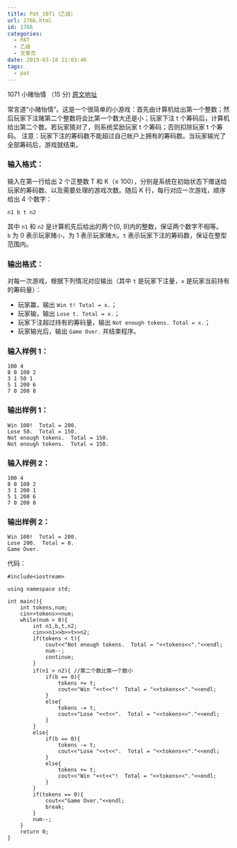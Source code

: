 ```yaml
---
title: Pat_1071（乙级）
url: 1766.html
id: 1766
categories:
  - PAT
  - 乙级
  - 文章页
date: 2019-03-18 11:03:46
tags:
  - pat
---
```


1071 小赌怡情 （15 分) [原文地址](https://pintia.cn/problem-sets/994805260223102976/problems/994805264312549376)

常言道“小赌怡情”。这是一个很简单的小游戏：首先由计算机给出第一个整数；然后玩家下注赌第二个整数将会比第一个数大还是小；玩家下注 t 个筹码后，计算机给出第二个数。若玩家猜对了，则系统奖励玩家 t 个筹码；否则扣除玩家 t 个筹码。 注意：玩家下注的筹码数不能超过自己帐户上拥有的筹码数。当玩家输光了全部筹码后，游戏就结束。

### 输入格式：

输入在第一行给出 2 个正整数 T 和 K（≤ 100），分别是系统在初始状态下赠送给玩家的筹码数、以及需要处理的游戏次数。随后 K 行，每行对应一次游戏，顺序给出 4 个数字：

    n1 b t n2
    

其中 `n1` 和 `n2` 是计算机先后给出的两个\[0, 9\]内的整数，保证两个数字不相等。`b` 为 0 表示玩家赌`小`，为 1 表示玩家赌`大`。`t` 表示玩家下注的筹码数，保证在整型范围内。

### 输出格式：

对每一次游戏，根据下列情况对应输出（其中 `t` 是玩家下注量，`x` 是玩家当前持有的筹码量）：

*   玩家赢，输出 `Win t! Total = x.`；
*   玩家输，输出 `Lose t. Total = x.`；
*   玩家下注超过持有的筹码量，输出 `Not enough tokens. Total = x.`；
*   玩家输光后，输出 `Game Over.` 并结束程序。

### 输入样例 1：

    100 4
    8 0 100 2
    3 1 50 1
    5 1 200 6
    7 0 200 8
    

### 输出样例 1：

    Win 100!  Total = 200.
    Lose 50.  Total = 150.
    Not enough tokens.  Total = 150.
    Not enough tokens.  Total = 150.
    

### 输入样例 2：

    100 4
    8 0 100 2
    3 1 200 1
    5 1 200 6
    7 0 200 8
    

### 输出样例 2：

    Win 100!  Total = 200.
    Lose 200.  Total = 0.
    Game Over.

代码：
```
#include<iostream>

using namespace std;

int main(){
    int tokens,num;
    cin>>tokens>>num;
    while(num > 0){
        int n1,b,t,n2;
        cin>>n1>>b>>t>>n2;
        if(tokens < t){
            cout<<"Not enough tokens.  Total = "<<tokens<<"."<<endl;
            num--;
            continue;
        }
        if(n1 > n2){ //第二个数比第一个数小
            if(b == 0){
                tokens += t;
                cout<<"Win "<<t<<"!  Total = "<<tokens<<"."<<endl;
            }
            else{
                tokens -= t;
                cout<<"Lose "<<t<<".  Total = "<<tokens<<"."<<endl;
            }
        }
        else{
            if(b == 0){
                tokens -= t;
                cout<<"Lose "<<t<<".  Total = "<<tokens<<"."<<endl;
            }
            else{
                tokens += t;
                cout<<"Win "<<t<<"!  Total = "<<tokens<<"."<<endl;
            }
        }
        if(tokens == 0){
            cout<<"Game Over."<<endl;
            break;
        }
        num--;
    }
    return 0;
}
```